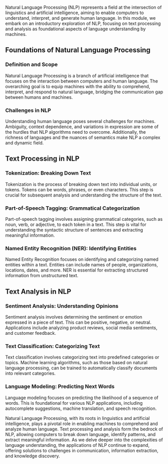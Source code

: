 Natural Language Processing (NLP) represents a field at the intersection of linguistics and artificial intelligence, aiming to enable computers to understand, interpret, and generate human language. In this module, we embark on an introductory exploration of NLP, focusing on text processing and analysis as foundational aspects of language understanding by machines.

## Foundations of Natural Language Processing

### Definition and Scope

Natural Language Processing is a branch of artificial intelligence that focuses on the interaction between computers and human language. The overarching goal is to equip machines with the ability to comprehend, interpret, and respond to natural language, bridging the communication gap between humans and machines.

### Challenges in NLP

Understanding human language poses several challenges for machines. Ambiguity, context dependence, and variations in expression are some of the hurdles that NLP algorithms need to overcome. Additionally, the richness of languages and the nuances of semantics make NLP a complex and dynamic field.

## Text Processing in NLP

### Tokenization: Breaking Down Text

Tokenization is the process of breaking down text into individual units, or tokens. Tokens can be words, phrases, or even characters. This step is crucial for subsequent analysis and understanding the structure of the text.

### Part-of-Speech Tagging: Grammatical Categorization

Part-of-speech tagging involves assigning grammatical categories, such as noun, verb, or adjective, to each token in a text. This step is vital for understanding the syntactic structure of sentences and extracting meaningful information.

### Named Entity Recognition (NER): Identifying Entities

Named Entity Recognition focuses on identifying and categorizing named entities within a text. Entities can include names of people, organizations, locations, dates, and more. NER is essential for extracting structured information from unstructured text.

## Text Analysis in NLP

### Sentiment Analysis: Understanding Opinions

Sentiment analysis involves determining the sentiment or emotion expressed in a piece of text. This can be positive, negative, or neutral. Applications include analyzing product reviews, social media sentiments, and customer feedback.

### Text Classification: Categorizing Text

Text classification involves categorizing text into predefined categories or topics. Machine learning algorithms, such as those based on natural language processing, can be trained to automatically classify documents into relevant categories.

### Language Modeling: Predicting Next Words

Language modeling focuses on predicting the likelihood of a sequence of words. This is foundational for various NLP applications, including autocomplete suggestions, machine translation, and speech recognition.

Natural Language Processing, with its roots in linguistics and artificial intelligence, plays a pivotal role in enabling machines to comprehend and analyze human language. Text processing and analysis form the bedrock of NLP, allowing computers to break down language, identify patterns, and extract meaningful information. As we delve deeper into the complexities of language understanding, the applications of NLP continue to expand, offering solutions to challenges in communication, information extraction, and knowledge discovery.